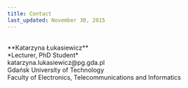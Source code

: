 ```yaml
---
title: Contact
last_updated: November 30, 2015
---
```


<br/>
**Katarzyna Łukasiewicz**<br/>
*Lecturer, PhD Student*<br/>
katarzyna.lukasiewicz@pg.gda.pl<br/>
Gdańsk University of Technology<br/>
Faculty of Electronics, Telecommunications and Informatics
